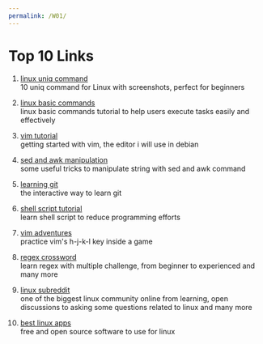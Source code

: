 ```yaml
---
permalink: /W01/
---
```


# Top 10 Links

1. [linux uniq command](https://www.howtoforge.com/linux-uniq-command/) <br>
   10 uniq command for Linux with screenshots, perfect for beginners

2. [linux basic commands](https://www.hostinger.com/tutorials/linux-commands) <br>
   linux basic commands tutorial to help users execute tasks easily and effectively
   
3. [vim tutorial](https://opensource.com/article/19/3/getting-started-vim) <br>
   getting started with vim, the editor i will use in debian
   
4. [sed and awk manipulation](https://www.digitalocean.com/community/tutorials/how-to-use-the-awk-language-to-manipulate-text-in-linux) <br>
   some useful tricks to manipulate string with sed and awk command
   
5. [learning git](https://learngitbranching.js.org/) <br>
   the interactive way to learn git
   
6. [shell script tutorial](https://www.guru99.com/introduction-to-shell-scripting.html)  <br>
   learn shell script to reduce programming efforts
   
7. [vim adventures](https://vim-adventures.com/) <br>
   practice vim's h-j-k-l key inside a game
   
8. [regex crossword](https://regexcrossword.com/) <br>
   learn regex with multiple challenge, from beginner to experienced and many more
   
9. [linux subreddit](https://www.reddit.com/r/linux/) <br>
   one of the biggest linux community online from learning, open discussions to asking some questions related to linux and many more
   
10. [best linux apps](https://www.techradar.com/best/best-linux-apps) <br>
    free and open source software to use for linux
